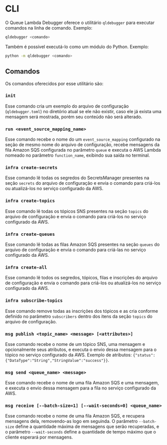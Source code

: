 # CLI

O Queue Lambda Debugger oferece o utilitário `qldebugger` para executar comandos na linha de comando. Exemplo:

```sh
qldebugger <comando>
```

Também é possível executá-lo como um módulo do Python. Exemplo:

```sh
python -m qldebugger <comando>
```

## Comandos

Os comandos oferecidos por esse utilitário são:

### `init`

Esse comando cria um exemplo do arquivo de configuração (`qldebugger.toml`) no diretório atual se ele não existir, caso ele já exista uma mensagem será mostrada, porém seu conteúdo não será alterado.

### `run <event_source_mapping_name>`

Esse comando recebe o nome do um `event_source_mapping` configurado na seção de mesmo nome do arquivo de configuração, recebe mensagens da fila Amazon SQS configurada no parâmetro `queue` e executa o AWS Lambda nomeado no parâmetro `function_name`, exibindo sua saída no terminal.

### `infra create-secrets`

Esse comando lê todas os segredos do SecretsManager presentes na seção `secrets` do arquivo de configuração e envia o comando para criá-los ou atualizá-los no serviço configurado da AWS.

### `infra create-topics`

Esse comando lê todas os tópicos SNS presentes na seção `topics` do arquivo de configuração e envia o comando para criá-los no serviço configurado da AWS.

### `infra create-queues`

Esse comando lê todas as filas Amazon SQS presentes na seção `queues` do arquivo de configuração e envia o comando para criá-las no serviço configurado da AWS.

### `infra create-all`

Esse comando lê todos os segredos, tópicos, filas e inscrições do arquivo de configuração e envia o comando para criá-los ou atualizá-los no serviço configurado da AWS.

### `infra subscribe-topics`

Esse comando remove todas as inscrições dos tópicos e as cria conforme definido no parâmetro `subscribers` dentro dos itens da seção `topics` do arquivo de configuração.

### `msg publish <topic_name> <message> [<attributes>]`

Esse comando recebe o nome de um tópico SNS, uma mensagem e opcionalmente seus atributos, e executa o envio dessa mensagem para o tópico no serviço configurado da AWS. Exemplo de atributos: `{"status":{"DataType":"String","StringValue":"success"}}`.

### `msg send <queue_name> <message>`

Esse comando recebe o nome de uma fila Amazon SQS e uma mensagem, e executa o envio dessa mensagem para a fila no serviço configurado da AWS.

### `msg receive [--batch-size=1] [--wait-seconds=0] <queue_name>`

Esse comando recebe o nome de uma fila Amazon SQS, e recupera mensagens dela, removendo-as logo em seguinda. O parâmetro `--batch-size` define a quantidade máxima de mensagens que serão recuperadas, e o parâmetro `--wait-seconds` define a quantidade de tempo máximo que o cliente esperará por mensagens.
